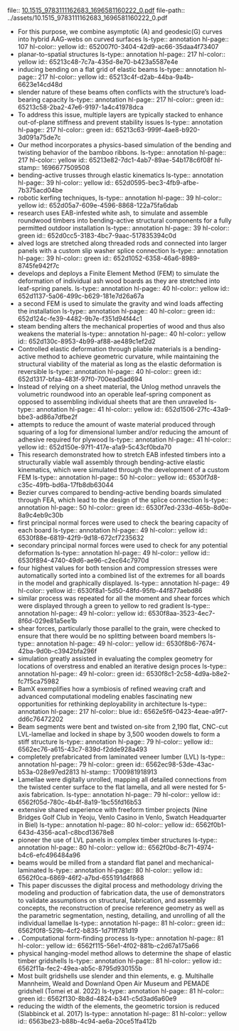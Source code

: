 file:: [10.1515_9783111162683_1696581160222_0.pdf](../assets/10.1515_9783111162683_1696581160222_0.pdf)
file-path:: ../assets/10.1515_9783111162683_1696581160222_0.pdf

- For this purpose, we combine asymptotic (A) and geodesic(G) curves into hybrid AAG-webs on curved surfaces
  ls-type:: annotation
  hl-page:: 107
  hl-color:: yellow
  id:: 652007f0-3404-42d9-ac66-35daa4f73407
- planar-to-spatial structures
  ls-type:: annotation
  hl-page:: 217
  hl-color:: yellow
  id:: 65213c48-7c7a-435d-8e70-b423a5587e4e
- inducing bending on a flat grid of elastic beams
  ls-type:: annotation
  hl-page:: 217
  hl-color:: yellow
  id:: 65213c4f-d2ab-44ba-9a4b-6623e14cd48d
- slender nature of these beams often conflicts with the structure’s load-bearing capacity
  ls-type:: annotation
  hl-page:: 217
  hl-color:: green
  id:: 65213c58-2ba2-47e6-9197-1a4c41978dca
- To address this issue, multiple layers are typically stacked to enhance out-of-plane stiffness and prevent stability issues
  ls-type:: annotation
  hl-page:: 217
  hl-color:: green
  id:: 65213c63-999f-4ae8-b920-3d091a75de7c
- Our method incorporates a physics-based simulation of the bending and twisting behavior of the bamboo ribbons.
  ls-type:: annotation
  hl-page:: 217
  hl-color:: yellow
  id:: 65213e82-7dc1-4ab7-89ae-54b178c6f08f
  hl-stamp:: 1696677509508
- bending-active trusses through elastic kinematics
  ls-type:: annotation
  hl-page:: 39
  hl-color:: yellow
  id:: 652d0595-bec3-4fb9-afbe-7b375acd04be
- robotic kerfing techniques,
  ls-type:: annotation
  hl-page:: 39
  hl-color:: yellow
  id:: 652d05a7-609e-4596-8868-122a75fa6dab
- research uses EAB-infested white ash, to simulate and assemble roundwood timbers into bending-active structural components for a fully permitted outdoor installation
  ls-type:: annotation
  hl-page:: 39
  hl-color:: green
  id:: 652d0cc5-3183-4bc7-9aac-517835394c0d
- alved logs are stretched along threaded rods and connected into larger panels with a custom slip washer splice connection
  ls-type:: annotation
  hl-page:: 39
  hl-color:: green
  id:: 652d1052-6358-46a6-8989-8745fe942f7c
- develops and deploys a Finite Element Method (FEM) to simulate the deformation of individual ash wood boards as they are stretched into leaf-spring panels.
  ls-type:: annotation
  hl-page:: 40
  hl-color:: yellow
  id:: 652d1137-5a06-499c-b629-181e7d26a67a
- a second FEM is used to simulate the gravity and wind loads affecting the installation
  ls-type:: annotation
  hl-page:: 40
  hl-color:: green
  id:: 652d124c-fe39-4482-9b7e-f351d94f44c1
- steam bending alters the mechanical properties of wood and thus also weakens the material 
  ls-type:: annotation
  hl-page:: 40
  hl-color:: yellow
  id:: 652d130c-8953-4b99-af88-ae489c1ef2d2
- Controlled elastic deformation through pliable materials is a bending-active method to achieve geometric curvature, while maintaining the structural viability of the material as long as the elastic deformation is reversible
  ls-type:: annotation
  hl-page:: 40
  hl-color:: green
  id:: 652d1317-bfaa-483f-97f0-700ead5ad694
- Instead of relying on a sheet material, the Unlog method unravels the volumetric roundwood into an operable leaf-spring component as opposed to assembling individual sheets that are then unraveled
  ls-type:: annotation
  hl-page:: 41
  hl-color:: yellow
  id:: 652d1506-27fc-43a9-bbe3-ad86a7dfbe2f
- attempts to reduce the amount of waste material produced through squaring of a log for dimensional lumber and/or reducing the amount of adhesive required for plywood
  ls-type:: annotation
  hl-page:: 41
  hl-color:: yellow
  id:: 652d150e-97f1-417e-a1a9-5c43cf0bda70
- This research demonstrated how to stretch EAB infested timbers into a structurally viable wall assembly through bending-active elastic kinematics, which were simulated through the development of a custom FEM
  ls-type:: annotation
  hl-page:: 50
  hl-color:: yellow
  id:: 6530f7d8-c35c-49fb-bd6a-17fb8db63044
- Bezier curves compared to bending-active bending boards simulated through FEA, which lead to the design of the splice connection
  ls-type:: annotation
  hl-page:: 50
  hl-color:: green
  id:: 6530f7ed-233d-465b-8d0e-8a9c4eb9c30b
- first principal normal forces were used to check the bearing capacity of each board 
  ls-type:: annotation
  hl-page:: 49
  hl-color:: yellow
  id:: 6530f88e-6819-42f9-9d18-672cf7235632
- secondary principal normal forces were used to check for any potential deformation 
  ls-type:: annotation
  hl-page:: 49
  hl-color:: yellow
  id:: 6530f894-4740-49d6-ae96-c2ec64c7970d
- four highest values for both tension and compression stresses were automatically sorted into a combined list of the extremes for all boards in the model and graphically displayed.
  ls-type:: annotation
  hl-page:: 49
  hl-color:: yellow
  id:: 6530f8a1-5d50-48fd-95fb-44f877aebd86
- similar process was repeated for all the moment and shear forces which were displayed through a green to yellow to red gradient
  ls-type:: annotation
  hl-page:: 49
  hl-color:: yellow
  id:: 6530f8aa-3523-4ec7-8f6d-029e81a5ee1b
- shear forces, particularly those parallel to the grain, were checked to ensure that there would be no splitting between board members
  ls-type:: annotation
  hl-page:: 49
  hl-color:: yellow
  id:: 6530f8b6-7674-42ba-9d0b-c3942bfa296f
- simulation greatly assisted in evaluating the complex geometry for locations of overstress and enabled an iterative design proces
  ls-type:: annotation
  hl-page:: 49
  hl-color:: green
  id:: 6530f8c1-2c58-4d9a-b8e2-fc7f5ca75982
- BamX exemplifies how a symbiosis of refined weaving craft and advanced computational modeling enables fascinating new opportunities for rethinking deployability in architecture
  ls-type:: annotation
  hl-page:: 217
  hl-color:: blue
  id:: 6562e5f6-0423-4eae-a9f7-dd6c76472202
- Beam segments were bent and twisted on-site from 2,190 flat, CNC-cut LVL-lamellae and locked in shape by 3,500 wooden dowels to form a stiff structure
  ls-type:: annotation
  hl-page:: 79
  hl-color:: yellow
  id:: 6562ec76-a615-43c7-839d-f2dde928a493
- completely prefabricated from laminated veneer lumber (LVL)
  ls-type:: annotation
  hl-page:: 79
  hl-color:: green
  id:: 6562ec98-53de-43ac-b53a-028e97ed2813
  hl-stamp:: 1700981918913
- Lamellae were digitally unrolled, mapping all detailed connections from the twisted center surface to the flat lamella, and all were nested for 5-axis fabrication.
  ls-type:: annotation
  hl-page:: 79
  hl-color:: yellow
  id:: 6562f05d-780c-4b4f-8a19-1bc55fd16b53
- extensive shared experience with freeform timber projects (Nine Bridges Golf Club in Yeoju, Venlo Casino in Venlo, Swatch Headquarter in Biel)
  ls-type:: annotation
  hl-page:: 80
  hl-color:: yellow
  id:: 6562f0b1-643d-4356-aca1-c8bcd13678e8
- pioneer the use of LVL panels in complex timber structures
  ls-type:: annotation
  hl-page:: 80
  hl-color:: yellow
  id:: 6562f0bd-8c71-4974-b4c6-efc496484a96
- beams would be milled from a standard flat panel and mechanical-laminated
  ls-type:: annotation
  hl-page:: 80
  hl-color:: yellow
  id:: 6562f0ca-6869-46f2-a7bd-655191d4f868
- This paper discusses the digital process and methodology driving the modeling and production of fabrication data, the use of demonstrators to validate assumptions on structural, fabrication, and assembly concepts, the reconstruction of precise reference geometry as well as the parametric segmentation, nesting, detailing, and unrolling of all the individual lamellae
  ls-type:: annotation
  hl-page:: 81
  hl-color:: green
  id:: 6562f0f8-529b-4cf2-b835-1d71ff781d19
- . Computational form-finding process
  ls-type:: annotation
  hl-page:: 81
  hl-color:: yellow
  id:: 6562f115-56e1-4f02-881b-c2d67a175a66
- physical hanging-model method allows to determine the shape of elastic timber gridshells 
  ls-type:: annotation
  hl-page:: 81
  hl-color:: yellow
  id:: 6562f11a-fec2-49ea-ab5c-8795d930155b
- Most built gridshells use slender and thin elements, e. g. Multihalle Mannheim, Weald and Downland Open Air Museum and PEMADE gridshell (Tomei et al. 2022)
  ls-type:: annotation
  hl-page:: 81
  hl-color:: green
  id:: 6562f130-8b8d-4824-b341-c5d3ad6a60e9
- reducing the width of the elements, the geometric torsion is reduced (Slabbinck et al. 2017)
  ls-type:: annotation
  hl-page:: 81
  hl-color:: yellow
  id:: 6563be23-b88b-4c94-ae6a-20ce51fa412b